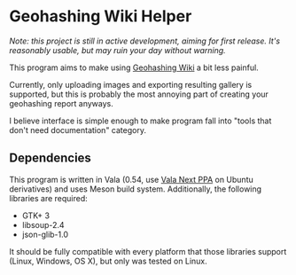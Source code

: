 # Geohashing Wiki Helper

*Note: this project is still in active development, aiming for first release. It's reasonably usable, but may ruin your day without warning.*

This program aims to make using [Geohashing Wiki](https://geohashing.site) a bit less painful.

Currently, only uploading images and exporting resulting gallery is supported, but this is probably the most annoying part of creating your geohashing report anyways.

I believe interface is simple enough to make program fall into "tools that don't need documentation" category.

## Dependencies

This program is written in Vala (0.54, use [Vala Next PPA](https://launchpad.net/~vala-team/+archive/ubuntu/next) on Ubuntu derivatives) and uses Meson build system. Additionally, the following libraries are required:

* GTK+ 3
* libsoup-2.4
* json-glib-1.0

It should be fully compatible with every platform that those libraries support (Linux, Windows, OS X), but only was tested on Linux.